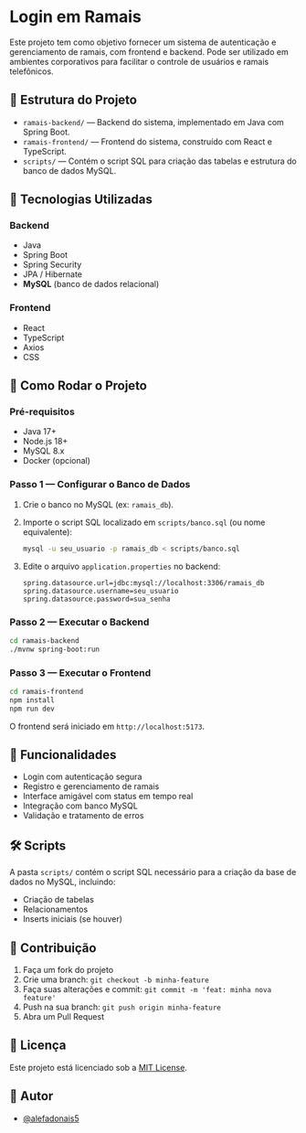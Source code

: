 
# Login em Ramais

Este projeto tem como objetivo fornecer um sistema de autenticação e gerenciamento de ramais, com frontend e backend. Pode ser utilizado em ambientes corporativos para facilitar o controle de usuários e ramais telefônicos.

## 📁 Estrutura do Projeto

- `ramais-backend/` — Backend do sistema, implementado em Java com Spring Boot.
- `ramais-frontend/` — Frontend do sistema, construído com React e TypeScript.
- `scripts/` — Contém o script SQL para criação das tabelas e estrutura do banco de dados MySQL.



## 🚀 Tecnologias Utilizadas

### Backend
- Java
- Spring Boot
- Spring Security
- JPA / Hibernate
- **MySQL** (banco de dados relacional)

### Frontend
- React
- TypeScript
- Axios
- CSS 



## 🔧 Como Rodar o Projeto

### Pré-requisitos
- Java 17+
- Node.js 18+
- MySQL 8.x
- Docker (opcional)

### Passo 1 — Configurar o Banco de Dados

1. Crie o banco no MySQL (ex: `ramais_db`).
2. Importe o script SQL localizado em `scripts/banco.sql` (ou nome equivalente):
   ```bash
   mysql -u seu_usuario -p ramais_db < scripts/banco.sql


3. Edite o arquivo `application.properties` no backend:

   ```properties
   spring.datasource.url=jdbc:mysql://localhost:3306/ramais_db
   spring.datasource.username=seu_usuario
   spring.datasource.password=sua_senha
   ```

### Passo 2 — Executar o Backend

```bash
cd ramais-backend
./mvnw spring-boot:run
```

### Passo 3 — Executar o Frontend

```bash
cd ramais-frontend
npm install
npm run dev
```

O frontend será iniciado em `http://localhost:5173`.



## 📌 Funcionalidades

* Login com autenticação segura
* Registro e gerenciamento de ramais
* Interface amigável com status em tempo real
* Integração com banco MySQL
* Validação e tratamento de erros


## 🛠️ Scripts

A pasta `scripts/` contém o script SQL necessário para a criação da base de dados no MySQL, incluindo:

* Criação de tabelas
* Relacionamentos
* Inserts iniciais (se houver)


## 🤝 Contribuição

1. Faça um fork do projeto
2. Crie uma branch: `git checkout -b minha-feature`
3. Faça suas alterações e commit: `git commit -m 'feat: minha nova feature'`
4. Push na sua branch: `git push origin minha-feature`
5. Abra um Pull Request


## 📄 Licença

Este projeto está licenciado sob a [MIT License](LICENSE).


## 👤 Autor

* [@alefadonais5](https://github.com/alefadonais5)




